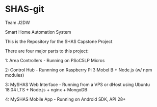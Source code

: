 # SHAS-git
Team J2DW


Smart Home Automation System 



This is the Repository for the SHAS Capstone Project


There are four major parts to this project:



1: Area Controllers - Running on PSoC5LP Micros

2: Control Hub - Runnning on Raspberry Pi 3 Mobel B + Node.js (w/ npm modules)

3: MySHAS Web Interface - Running from a VPS or dHost using Ubuntu 18.04 LTS + Node.js + nginx + MongoDB

4: MySHAS Mobile App - Running on Android SDK, API 28+

